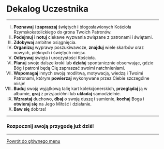 # Dekalog Uczestnika
---
<ol type="I">
<li><strong>Poznawaj</strong> i <strong>zapraszaj</strong> świętych i błogosławionych Kościoła Rzymskokatolickiego do grona Twoich Patronów.</li>
<li><strong>Podejmuj</strong> i <strong>notuj</strong> ciekawe wyzwania związane z patronami i świętami.</li>
<li><strong>Zdobywaj</strong> ambitne osiągnięcia.</li>
<li><strong>Organizuj</strong> wyprawy poszukiwawcze, <strong>znajduj</strong> wiele skarbów oraz nowych, pięknych i świętych miejsc.</li>
<li><strong>Odkrywaj</strong> święta i uroczystości Kościoła.</li>
<li><strong>Planuj</strong> swoje dalsze kroki lub <strong>działaj</strong> spontanicznie obserwując, gdzie Bóg i patroni będą Cię zapraszać swoimi natchnieniami.</li>
<li><strong>Wspomagaj</strong> innych swoją modlitwą, motywacją, wiedzą i Twoimi Patronami, którym <strong>powierzaj</strong> wykonywane przez Ciebie szczególne misje!</li>
<li><strong>Buduj</strong> swoją wyjątkową talię kart kolekcjonerskich, <strong>przeglądaj</strong> ją w albumie, <strong>graj</strong> z przyjaciółmi lub <strong>układaj</strong> samodzielnie.</li>
<li><strong>Wzrastaj</strong> duchowo, <strong>dbaj</strong> o swoją duszę i sumienie, <strong>kochaj</strong> Boga i <strong>otwieraj się</strong> na Jego Miłość i działanie.</li>
<li><strong>Baw się</strong> dobrze!</li>
</ol>

---
### <div class="colored centered">Rozpocznij swoją przygodę już dziś!</div>

---
[Powrót do głównego menu](index.md)
